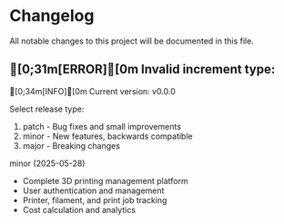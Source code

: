 # Changelog

All notable changes to this project will be documented in this file.
## [0;31m[ERROR][0m Invalid increment type: 
[0;34m[INFO][0m Current version: v0.0.0

Select release type:
  1) patch - Bug fixes and small improvements
  2) minor - New features, backwards compatible
  3) major - Breaking changes

minor (2025-05-28)

- Complete 3D printing management platform
- User authentication and management
- Printer, filament, and print job tracking
- Cost calculation and analytics

